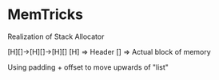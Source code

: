 # MemTricks
Realization of Stack Allocator

[H][]->[H][]->[H][]
[H] => Header
[] => Actual block of memory

Using padding + offset to move upwards of "list"
